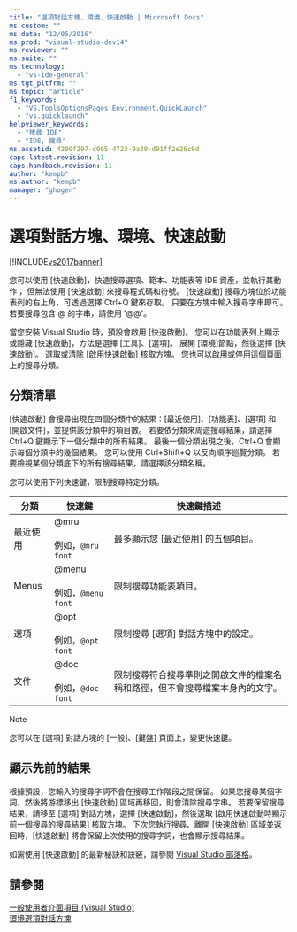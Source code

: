 ```yaml
---
title: "選項對話方塊、環境、快速啟動 | Microsoft Docs"
ms.custom: ""
ms.date: "12/05/2016"
ms.prod: "visual-studio-dev14"
ms.reviewer: ""
ms.suite: ""
ms.technology: 
  - "vs-ide-general"
ms.tgt_pltfrm: ""
ms.topic: "article"
f1_keywords: 
  - "VS.ToolsOptionsPages.Environment.QuickLaunch"
  - "vs.quicklaunch"
helpviewer_keywords: 
  - "搜尋 IDE"
  - "IDE, 搜尋"
ms.assetid: 4200f297-d065-4723-9a30-d91ff2e26c9d
caps.latest.revision: 11
caps.handback.revision: 11
author: "kempb"
ms.author: "kempb"
manager: "ghogen"
---
```

# 選項對話方塊、環境、快速啟動
[!INCLUDE[vs2017banner](../../code-quality/includes/vs2017banner.md)]

您可以使用 \[快速啟動\]，快速搜尋選項、範本、功能表等 IDE 資產，並執行其動作；  但無法使用 \[快速啟動\] 來搜尋程式碼和符號。  \[快速啟動\] 搜尋方塊位於功能表列的右上角，可透過選擇 Ctrl\+Q 鍵來存取。  只要在方塊中輸入搜尋字串即可。  若要搜尋包含 @ 的字串，請使用 '@@'。  
  
 當您安裝 Visual Studio 時，預設會啟用 \[快速啟動\]。  您可以在功能表列上顯示或隱藏 \[快速啟動\]，方法是選擇 \[工具\]、\[選項\]。  展開 \[環境\]節點，然後選擇 \[快速啟動\]。  選取或清除 \[啟用快速啟動\] 核取方塊。  您也可以啟用或停用這個頁面上的搜尋分類。  
  
## 分類清單  
 \[快速啟動\] 會搜尋出現在四個分類中的結果：\[最近使用\]、\[功能表\]、\[選項\] 和 \[開啟文件\]，並提供該分類中的項目數。  若要依分類來周遊搜尋結果，請選擇 Ctrl\+Q 鍵顯示下一個分類中的所有結果。  最後一個分類出現之後，Ctrl\+Q 會顯示每個分類中的幾個結果。  您可以使用 Ctrl\+Shift\+Q 以反向順序巡覽分類。  若要檢視某個分類底下的所有搜尋結果，請選擇該分類名稱。  
  
 您可以使用下列快速鍵，限制搜尋特定分類。  
  
|分類|快速鍵|快速鍵描述|  
|--------|---------|-----------|  
|最近使用|@mru<br /><br /> 例如，`@mru font`|最多顯示您 \[最近使用\] 的五個項目。|  
|Menus|@menu<br /><br /> 例如，`@menu font`|限制搜尋功能表項目。|  
|選項|@opt<br /><br /> 例如，`@opt font`|限制搜尋 \[選項\] 對話方塊中的設定。|  
|文件|@doc<br /><br /> 例如，`@doc font`|限制搜尋符合搜尋準則之開啟文件的檔案名稱和路徑，但不會搜尋檔案本身內的文字。|  
  
> [!NOTE]
>  您可以在 \[選項\] 對話方塊的 \[一般\]、\[鍵盤\] 頁面上，變更快速鍵。  
  
## 顯示先前的結果  
 根據預設，您輸入的搜尋字詞不會在搜尋工作階段之間保留。  如果您搜尋某個字詞，然後將游標移出 \[快速啟動\] 區域再移回，則會清除搜尋字串。  若要保留搜尋結果，請移至 \[選項\] 對話方塊，選擇 \[快速啟動\]，然後選取 \[啟用快速啟動時顯示前一個搜尋的搜尋結果\] 核取方塊。  下次您執行搜尋、離開 \[快速啟動\] 區域並返回時，\[快速啟動\] 將會保留上次使用的搜尋字詞，也會顯示搜尋結果。  
  
 如需使用 \[快速啟動\] 的最新秘訣和訣竅，請參閱 [Visual Studio 部落格](http://go.microsoft.com/fwlink/?LinkId=236054)。  
  
## 請參閱  
 [一般使用者介面項目 \(Visual Studio\)](../../ide/reference/general-user-interface-elements-visual-studio.md)   
 [環境選項對話方塊](../../ide/reference/environment-options-dialog-box.md)